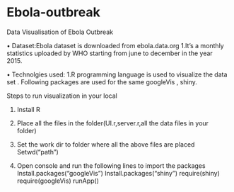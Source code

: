 # Ebola-outbreak
Data Visualisation of Ebola Outbreak

•	Dataset:Ebola dataset is downloaded from ebola.data.org
1.It’s a monthly statistics uploaded by WHO starting from june to december in the year 2015.
 
•	Technolgies used:
1.R programming language is used to visualize the data set . Following packages are used for the same googleVis , shiny.

Steps to run  visualization in your local
1.	Install R
2.	Place all the files in the folder(UI.r,server.r,all the data files in your folder)
3.	Set the work dir to folder where all the above files are placed
Setwd(“path”)

4.	Open console and run the following lines to import the packages
Install.packages(“googleVis”) 
Install.packages(“shiny”)
require(shiny)
require(googleVis)
runApp()

